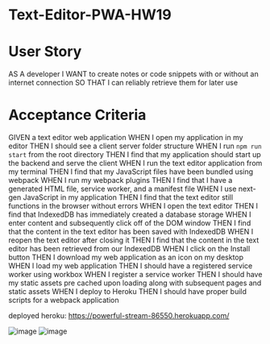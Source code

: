 # Text-Editor-PWA-HW19
# User Story
AS A developer
I WANT to create notes or code snippets with or without an internet connection
SO THAT I can reliably retrieve them for later use
# Acceptance Criteria
GIVEN a text editor web application
WHEN I open my application in my editor
THEN I should see a client server folder structure
WHEN I run `npm run start` from the root directory
THEN I find that my application should start up the backend and serve the client
WHEN I run the text editor application from my terminal
THEN I find that my JavaScript files have been bundled using webpack
WHEN I run my webpack plugins
THEN I find that I have a generated HTML file, service worker, and a manifest file
WHEN I use next-gen JavaScript in my application
THEN I find that the text editor still functions in the browser without errors
WHEN I open the text editor
THEN I find that IndexedDB has immediately created a database storage
WHEN I enter content and subsequently click off of the DOM window
THEN I find that the content in the text editor has been saved with IndexedDB
WHEN I reopen the text editor after closing it
THEN I find that the content in the text editor has been retrieved from our IndexedDB
WHEN I click on the Install button
THEN I download my web application as an icon on my desktop
WHEN I load my web application
THEN I should have a registered service worker using workbox
WHEN I register a service worker
THEN I should have my static assets pre cached upon loading along with subsequent pages and static assets
WHEN I deploy to Heroku
THEN I should have proper build scripts for a webpack application

deployed heroku: https://powerful-stream-86550.herokuapp.com/

![image](https://user-images.githubusercontent.com/104754072/181493531-6056859a-de8f-47ed-8c6c-998b0cdf8a82.png)
![image](https://user-images.githubusercontent.com/104754072/181493602-a303676a-7a84-42cc-a506-5168f1f1857f.png)

